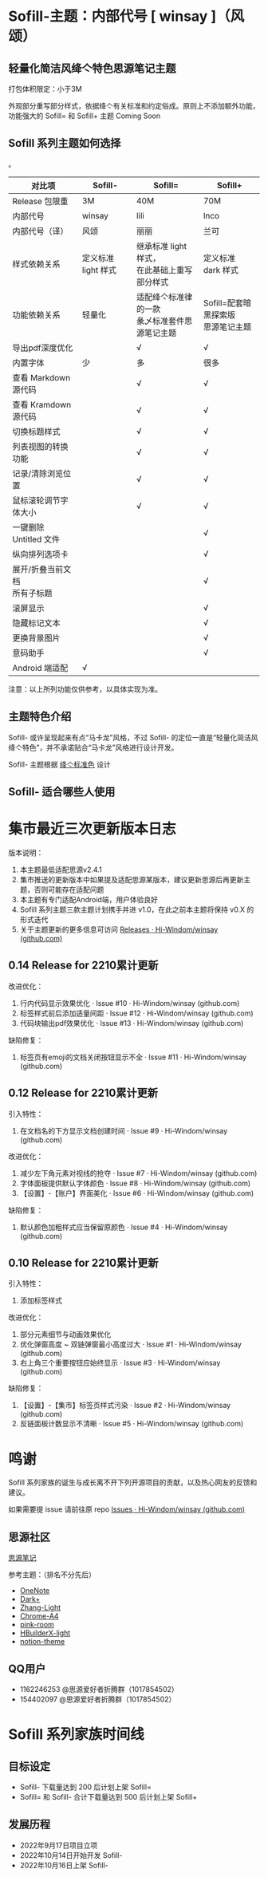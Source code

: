 # Sofill-主题：内部代号 [ winsay ]（风颂）

## 轻量化简洁风绛亽特色思源笔记主题

打包体积限定：小于3M

外观部分重写部分样式，依据绛亽有关标准和约定俗成。原则上不添加额外功能，功能强大的 Sofill= 和 Sofill+ 主题 Coming Soon

## Sofill 系列主题如何选择

。

| 对比项                            | Sofill-              | Sofill=                                            | Sofill+                                 |
| --------------------------------- | -------------------- | -------------------------------------------------- | --------------------------------------- |
| Release 包限重                   | 3M                   | 40M                                                | 70M                                     |
| 内部代号                          | winsay               | lili                                               | lnco                                    |
| 内部代号（译）                    | 风颂                 | 丽丽                                               | 兰可                                    |
| 样式依赖关系                      | 定义标准 light 样式 | 继承标准 light 样式，<br />在此基础上重写部分样式  | 定义标准 dark 样式                     |
| 功能依赖关系                      | 轻量化               | 适配绛亽标准律的一款<br />彖乄标准套件思源笔记主题 | Sofill=配套暗黑探索版<br />思源笔记主题 |
| 导出pdf深度优化                   |                      | √                                                 | √                                      |
| 内置字体                          | 少                   | 多                                                 | 很多                                    |
| 查看 Markdown 源代码              |                      | √                                                 | √                                      |
| 查看 Kramdown 源代码              |                      | √                                                 | √                                      |
| 切换标题样式                      |                      | √                                                 | √                                      |
| 列表视图的转换功能                |                      | √                                                 | √                                      |
| 记录/清除浏览位置                 |                      | √                                                 | √                                      |
| 鼠标滚轮调节字体大小              |                      | √                                                 | √                                      |
| 一键删除 Untitled 文件            |                      |                                                    | √                                      |
| 纵向排列选项卡                    |                      |                                                    | √                                      |
| 展开/折叠当前文档<br />所有子标题 |                      |                                                    | √                                      |
| 滚屏显示                          |                      |                                                    | √                                      |
| 隐藏标记文本                      |                      |                                                    | √                                      |
| 更换背景图片                      |                      |                                                    | √                                      |
| 意码助手                          |                      |                                                    | √                                      |
| Android 端适配                   | √                   |                                                    |                                         |

注意：以上所列功能仅供参考，以具体实现为准。

## 主题特色介绍

 Sofill- 或许呈现起来有点“马卡龙”风格，不过 Sofill- 的定位一直是“轻量化简洁风绛亽特色”，并不承诺贴合“马卡龙”风格进行设计开发。

 Sofill- 主题根据 [绛亽标准色](https://github.com/Hi-Windom/Sofill/wiki/Sofill-%E7%B3%BB%E5%88%97%E4%B8%BB%E9%A2%98%E9%80%9A%E7%94%A8%E6%A0%87%E5%87%86%E8%89%B2) 设计

## Sofill- 适合哪些人使用

# 集市最近三次更新版本日志

版本说明：

1. 本主题最低适配思源v2.4.1
2. 集市推送的更新版本中如果提及适配思源某版本，建议更新思源后再更新主题，否则可能存在适配问题
3. 本主题有专门适配Android端，用户体验良好
4. Sofill 系列主题三款主题计划携手并进 v1.0，在此之前本主题将保持 v0.X 的形式迭代
5. 关于主题更新的更多信息可访问 [Releases · Hi-Windom/winsay (github.com)](https://github.com/Hi-Windom/winsay/releases)

## 0.14 Release for 2210累计更新

改进优化：

1. 行内代码显示效果优化 · Issue #10 · Hi-Windom/winsay (github.com)
2. 标签样式前后添加适量间距 · Issue #12 · Hi-Windom/winsay (github.com)
3. 代码块输出pdf效果优化 · Issue #13 · Hi-Windom/winsay (github.com)

缺陷修复：

1. 标签页有emoji的文档关闭按钮显示不全 · Issue #11 · Hi-Windom/winsay (github.com)

## 0.12 Release for 2210累计更新

引入特性：

1. 在文档名的下方显示文档创建时间 · Issue #9 · Hi-Windom/winsay (github.com)

改进优化：

1. 减少左下角元素对视线的抢夺 · Issue #7 · Hi-Windom/winsay (github.com)
2. 字体面板提供默认字体颜色 · Issue #8 · Hi-Windom/winsay (github.com)
3. 【设置】-【账户】界面美化 · Issue #6 · Hi-Windom/winsay (github.com)

缺陷修复：

1. 默认颜色加粗样式应当保留原颜色 · Issue #4 · Hi-Windom/winsay (github.com)

## 0.10 Release for 2210累计更新

引入特性：

1. 添加标签样式

改进优化：

1. 部分元素细节与动画效果优化
2. 优化弹窗高度 ~ 双链弹窗最小高度过大 · Issue #1 · Hi-Windom/winsay (github.com)
3. 右上角三个重要按钮应始终显示 · Issue #3 · Hi-Windom/winsay (github.com)

缺陷修复：

1. 【设置】-【集市】标签页样式污染 · Issue #2 · Hi-Windom/winsay (github.com)
2. 反链面板计数显示不清晰 · Issue #5 · Hi-Windom/winsay (github.com)

# 鸣谢

Sofill 系列家族的诞生与成长离不开下列开源项目的贡献，以及热心网友的反馈和建议。

如果需要提 issue 请前往原 repo [Issues · Hi-Windom/winsay (github.com)](https://github.com/Hi-Windom/winsay/issues)

## 思源社区

[思源笔记](https://github.com/siyuan-note/siyuan)

参考主题：（排名不分先后）

* [OneNote](https://github.com/UserZYF/OneNote)
* [Dark+](https://github.com/Zuoqiu-Yingyi/siyuan-theme-dark-plus)
* [Zhang-Light](https://github.com/UserZYF/zhang-light)
* [Chrome-A4](https://github.com/UserZYF/Chrome-A4)
* [pink-room](https://github.com/StarDustSheep/pink-room)
* [HBuilderX-light](https://github.com/UFDXD/HBuilderX-Light)
* [notion-theme](https://github.com/royc01/notion-theme)

## QQ用户

* 1162246253 @思源爱好者折腾群（1017854502）
* 154402097 @思源爱好者折腾群（1017854502）

# Sofill 系列家族时间线

## 目标设定

* Sofill- 下载量达到 200 后计划上架 Sofill=
* Sofill= 和 Sofill- 合计下载量达到 500 后计划上架 Sofill+

## 发展历程

* 2022年9月17日项目立项
* 2022年10月14日开始开发 Sofill-
* 2022年10月16日上架 Sofill-
